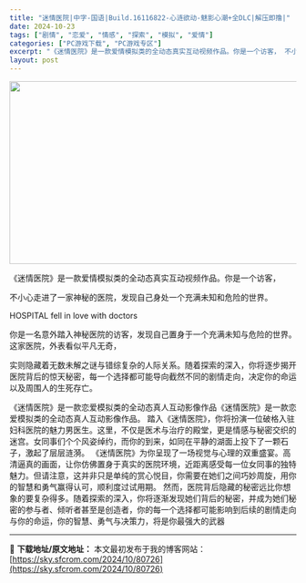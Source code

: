 ```yaml
---
title: "迷情医院|中字-国语|Build.16116822-心涟欲动-魅影心潮+全DLC|解压即撸|"
date: 2024-10-23
tags: ["剧情", "恋爱", "情感", "探索", "模拟", "爱情"]
categories: ["PC游戏下载", "PC游戏专区"]
excerpt: "《迷情医院》是一款爱情模拟类的全动态真实互动视频作品。你是一个访客， 不小心走进了一家神秘的医院，发现自己身处一个充满未知和危险的世界。 HOSPITAL fell in love with doctors 你是一名意外踏入神秘医院的访客，发现自己置身于一个充满未知与危险的世界。这家医院，外表看似平&hellip;"
layout: post
---
```


<img class="aligncenter size-full wp-image-80715" src="https://sky.sfcrom.com/wp-content/uploads/2024/10/2024102308225654.webp" alt="" width="570" height="321" />

《迷情医院》是一款爱情模拟类的全动态真实互动视频作品。你是一个访客，

不小心走进了一家神秘的医院，发现自己身处一个充满未知和危险的世界。

HOSPITAL fell in love with doctors

你是一名意外踏入神秘医院的访客，发现自己置身于一个充满未知与危险的世界。这家医院，外表看似平凡无奇，

实则隐藏着无数未解之谜与错综复杂的人际关系。随着探索的深入，你将逐步揭开医院背后的惊天秘密，每一个选择都可能导向截然不同的剧情走向，决定你的命运以及周围人的生死存亡。

《迷情医院》是一款恋爱模拟类的全动态真人互动影像作品《迷情医院》是一款恋爱模拟类的全动态真人互动影像作品。
踏入《迷情医院》，你将扮演一位破格入驻妇科医院的魅力男医生。这里，不仅是医术与治疗的殿堂，更是情感与秘密交织的迷宫。女同事们个个风姿绰约，而你的到来，如同在平静的湖面上投下了一颗石子，激起了层层涟漪。
《迷情医院》为你呈现了一场视觉与心理的双重盛宴。高清逼真的画面，让你仿佛置身于真实的医院环境，近距离感受每一位女同事的独特魅力。但请注意，这并非只是单纯的赏心悦目，你需要在她们之间巧妙周旋，用你的智慧和勇气赢得认可，顺利度过试用期。
然而，医院背后隐藏的秘密远比你想象的要复杂得多。随着探索的深入，你将逐渐发现她们背后的秘密，并成为她们秘密的参与者、倾听者甚至是创造者，你的每一个选择都可能影响到后续的剧情走向与你的命运，你的智慧、勇气与决策力，将是你最强大的武器

---
📖 **下载地址/原文地址：** 本文最初发布于我的博客网站：[https://sky.sfcrom.com/2024/10/80726](https://sky.sfcrom.com/2024/10/80726)
